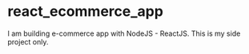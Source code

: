 # react_ecommerce_app

I am building e-commerce app with NodeJS - ReactJS. This is my side project only. 
